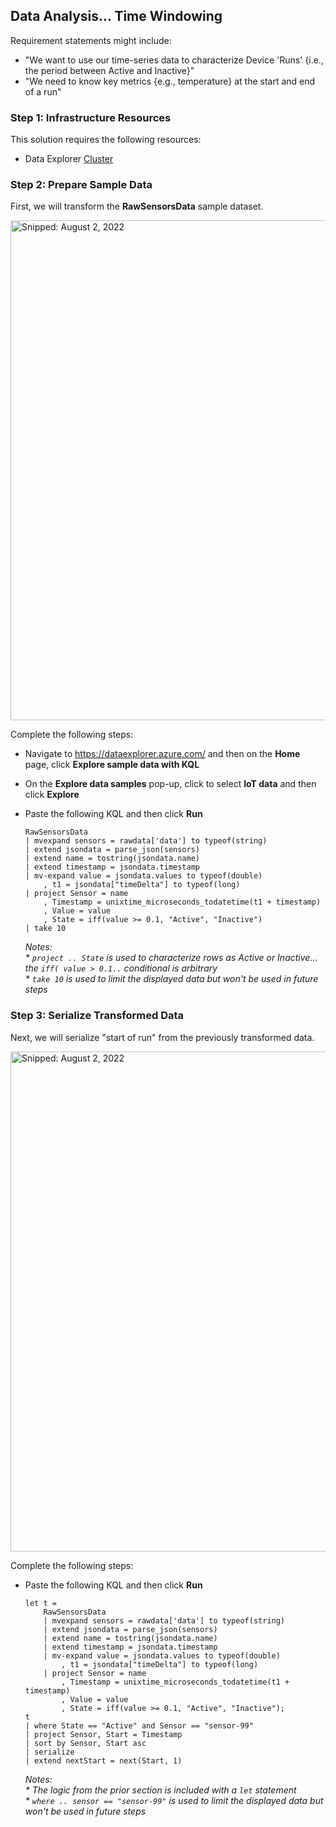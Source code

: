## Data Analysis... Time Windowing

Requirement statements might include:

* "We want to use our time-series data to characterize Device 'Runs' {i.e., the period between Active and Inactive}"
* "We need to know key metrics {e.g., temperature} at the start and end of a run"

### Step 1: Infrastructure Resources

This solution requires the following resources:

* Data Explorer [Cluster](Infrastructure_DataExplorer_Cluster.md)

### Step 2: Prepare Sample Data

First, we will transform the **RawSensorsData** sample dataset.

  <img src="https://user-images.githubusercontent.com/44923999/182495753-2caf6e57-109f-43f9-b825-ed77438cd22f.png" width="800" title="Snipped: August 2, 2022" />

Complete the following steps:

* Navigate to https://dataexplorer.azure.com/ and then on the **Home** page, click **Explore sample data with KQL**

* On the **Explore data samples** pop-up, click to select **IoT data** and then click **Explore**

* Paste the following KQL and then click **Run**

  ```
  RawSensorsData
  | mvexpand sensors = rawdata['data'] to typeof(string)
  | extend jsondata = parse_json(sensors)
  | extend name = tostring(jsondata.name)
  | extend timestamp = jsondata.timestamp
  | mv-expand value = jsondata.values to typeof(double)
      , t1 = jsondata["timeDelta"] to typeof(long)
  | project Sensor = name
      , Timestamp = unixtime_microseconds_todatetime(t1 + timestamp)
      , Value = value
      , State = iff(value >= 0.1, "Active", "Inactive")
  | take 10
  ```

  _Notes:_<br>
  _* `project .. State` is used to characterize rows as Active or Inactive... the `iff( value > 0.1..` conditional is arbitrary_<br>
  _* `take 10` is used to limit the displayed data but won't be used in future steps_

### Step 3: Serialize Transformed Data

Next, we will serialize "start of run" from the previously transformed data.

  <img src="https://user-images.githubusercontent.com/44923999/182631559-5bf4271b-0f1a-4ac5-9815-4215ebdb6a61.png" width="800" title="Snipped: August 2, 2022" />

Complete the following steps:

* Paste the following KQL and then click **Run**

  ```
  let t = 
      RawSensorsData
      | mvexpand sensors = rawdata['data'] to typeof(string)
      | extend jsondata = parse_json(sensors)
      | extend name = tostring(jsondata.name)
      | extend timestamp = jsondata.timestamp
      | mv-expand value = jsondata.values to typeof(double)
          , t1 = jsondata["timeDelta"] to typeof(long)
      | project Sensor = name
          , Timestamp = unixtime_microseconds_todatetime(t1 + timestamp)
          , Value = value
          , State = iff(value >= 0.1, "Active", "Inactive");
  t
  | where State == "Active" and Sensor == "sensor-99"
  | project Sensor, Start = Timestamp
  | sort by Sensor, Start asc 
  | serialize 
  | extend nextStart = next(Start, 1)
  ```

  _Notes:_<br>
  _* The logic from the prior section is included with a `let` statement_<br>
  _* `where .. sensor == "sensor-99"` is used to limit the displayed data but won't be used in future steps_
